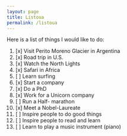 ```yaml
---
layout: page
title: Listoua
permalink: /listoua
---
```


Here is a list of things I would like to do:

1. [x] Visit Perito Moreno Glacier in Argentina
2. [x] Road trip in U.S.
3. [x] Watch the North Lights
4. [x] Safari in Africa
5. [ ] Learn surfing
6. [x] Start a company
7. [x] Do a PhD
8. [x] Work for a Unicorn company
9. [ ] Run a Half- marathon
10. [x] Meet a Nobel-Laureate
11. [ ] Inspire people to do good things
12. [ ] Inspire people to read and learn 
13. [ ] Learn to play a music instrument (piano)
